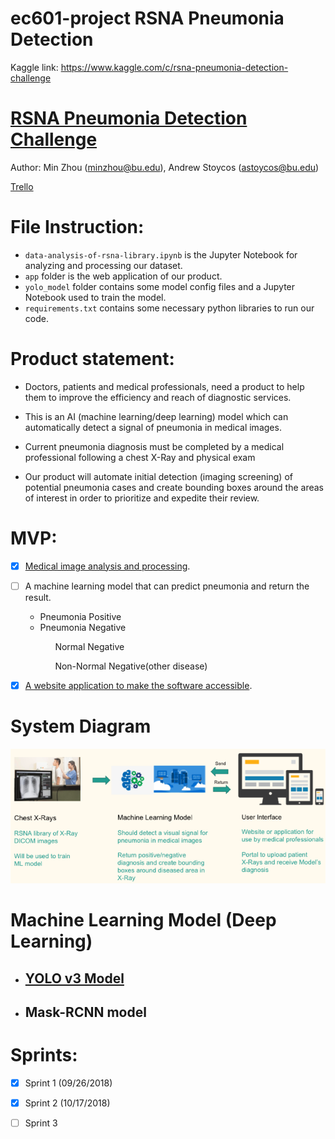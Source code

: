 # ec601-project RSNA Pneumonia Detection
 
Kaggle link: https://www.kaggle.com/c/rsna-pneumonia-detection-challenge

# [RSNA Pneumonia Detection Challenge](https://www.kaggle.com/c/rsna-pneumonia-detection-challenge)

Author: 
Min Zhou (minzhou@bu.edu), Andrew Stoycos (astoycos@bu.edu)

[Trello](https://trello.com/b/tm5CsmTN/sprint-1) 

# File Instruction:
* `data-analysis-of-rsna-library.ipynb`  is the Jupyter Notebook for analyzing and processing our dataset.
* `app` folder is the web application of our product.
* `yolo_model` folder contains some model config files and a Jupyter Notebook used to train the model.
* `requirements.txt` contains some necessary python libraries to run our code.

# Product statement:

* Doctors, patients and medical professionals, need a product to help 
them to improve the efficiency and reach of diagnostic services. 

* This is an AI (machine learning/deep learning) model which can automatically detect a signal of pneumonia in medical images. 

* Current pneumonia diagnosis must be completed by a medical professional following a chest X-Ray and physical exam

* Our product will automate initial detection (imaging screening) of potential pneumonia cases and create bounding boxes around the areas of interest in order to prioritize and expedite their review. 

# MVP:


 - [x] [Medical image analysis and processing](https://github.com/minzhou1003/ec601-project/blob/master/data-analysis-of-rsna-library.ipynb).</li>
 - [ ] A machine learning model that can predict pneumonia and return the result.
    <ul>
    <li>Pneumonia Positive</li>
    <li>Pneumonia Negative</li>
      <ul>Normal Negative</ul>
      <ul>Non-Normal Negative(other disease)</ul>
    </ul>
  - [x] [A website application to make the software accessible](https://github.com/minzhou1003/ec601-project/tree/master/app).


# System Diagram
![system_diagram](app/static/system_diagram.jpg)

# Machine Learning Model (Deep Learning)

* ## [YOLO v3 Model](https://github.com/minzhou1003/ec601-project/tree/master/yolo_model)

* ## Mask-RCNN model



# Sprints:

- [x] Sprint 1 (09/26/2018) 
- [x] Sprint 2 (10/17/2018)
- [ ] Sprint 3

